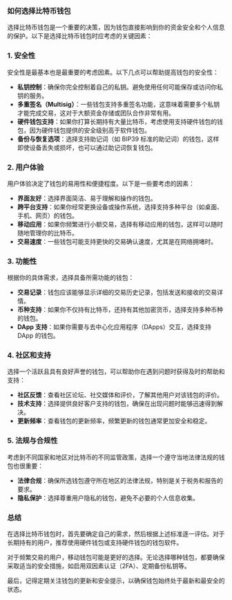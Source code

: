 ### 如何选择比特币钱包

选择比特币钱包是一个重要的决策，因为钱包直接影响到你的资金安全和个人信息的保护。以下是选择比特币钱包时应考虑的关键因素：

### 1. 安全性

安全性是最基本也是最重要的考虑因素。以下几点可以帮助提高钱包的安全性：

- **私钥控制**：确保你完全控制着自己的私钥。避免使用任何可能保存或访问你私钥的服务。
- **多重签名（Multisig）**：一些钱包支持多重签名功能，这意味着需要多个私钥才能完成交易，这对于大额资金存储或团队合作非常有用。
- **硬件钱包支持**：如果你打算长期持有大量比特币，考虑使用支持硬件钱包的钱包，因为硬件钱包提供的安全级别高于软件钱包。
- **备份与恢复选项**：选择支持助记词（如 BIP39 标准的助记词）的钱包，这样即使设备丢失或损坏，也可以通过助记词恢复钱包。

### 2. 用户体验

用户体验决定了钱包的易用性和便捷程度。以下是一些要考虑的因素：

- **界面友好**：选择界面简洁、易于理解和操作的钱包。
- **跨平台支持**：如果你经常更换设备或操作系统，选择支持多种平台（如桌面、手机、网页）的钱包。
- **移动应用**：如果你频繁进行小额交易，选择有移动应用的钱包，这样可以随时随地管理你的比特币。
- **交易速度**：一些钱包可能支持更快的交易确认速度，尤其是在网络拥堵时。

### 3. 功能性

根据你的具体需求，选择具备所需功能的钱包：

- **交易记录**：钱包应该能够显示详细的交易历史记录，包括发送和接收的交易详情。
- **币种支持**：如果你不仅持有比特币，还持有其他加密货币，选择支持多种币种的钱包。
- **DApp 支持**：如果你需要与去中心化应用程序（DApps）交互，选择支持 DApp 的钱包。

### 4. 社区和支持

选择一个活跃且具有良好声誉的钱包，可以帮助你在遇到问题时获得及时的帮助和支持：

- **社区反馈**：查看社区论坛、社交媒体和评价，了解其他用户对该钱包的评价。
- **技术支持**：选择提供良好客户支持的钱包，确保在出现问题时能够迅速得到解决。
- **更新频率**：查看钱包的更新频率，频繁更新的钱包通常更加安全和稳定。

### 5. 法规与合规性

考虑到不同国家和地区对比特币的不同监管政策，选择一个遵守当地法律法规的钱包也很重要：

- **法律合规**：确保所选钱包遵守所在地区的法律法规，特别是关于税务和报告的要求。
- **隐私保护**：选择尊重用户隐私的钱包，避免不必要的个人信息收集。

### 总结

在选择比特币钱包时，首先要确定自己的需求，然后根据上述标准逐一评估。对于长期持有的用户，推荐使用硬件钱包或支持硬件钱包的钱包软件。

对于频繁交易的用户，移动钱包可能是更好的选择。无论选择哪种钱包，都要确保采取适当的安全措施，如启用双因素认证（2FA）、定期备份私钥等。

最后，记得定期关注钱包的更新和安全提示，以确保钱包始终处于最新和最安全的状态。